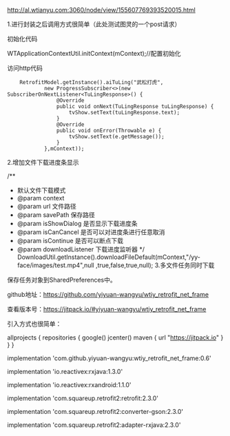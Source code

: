 http://al.wtianyu.com:3060/node/view/155607769393520015.html

1.进行封装之后调用方式很简单（此处测试图灵的一个post请求）

初始化代码

WTApplicationContextUtil.initContext(mContext);//配置初始化

访问http代码

        RetrofitModel.getInstance().aiTuLing("武松打虎",
                new ProgressSubscriber<>(new SubscriberOnNextListener<TuLingResponse>() {
                    @Override
                    public void onNext(TuLingResponse tuLingResponse) {
                        tvShow.setText(tuLingResponse.text);
                    }
                    @Override
                    public void onError(Throwable e) {
                        tvShow.setText(e.getMessage());
                    }
                },mContext));

2.增加文件下载进度条显示

/**
 * 默认文件下载模式
 * @param context
 * @param url 文件路径
 * @param savePath 保存路径
 * @param isShowDialog 是否显示下载进度条
 * @param isCanCancel 是否可以对进度条进行任意取消
 * @param isContinue 是否可以断点下载
 * @param downloadListener 下载进度监听器
 */
DownloadUtil.getInstance().downloadFileDefault(mContext,"/yy-face/images/test.mp4",null
        ,true,false,true,null);
3.多文件任务同时下载

保存任务对象到SharedPreferences中。



github地址：https://github.com/yiyuan-wangyu/wtiy_retrofit_net_frame

查看版本号：https://jitpack.io/#yiyuan-wangyu/wtiy_retrofit_net_frame

引入方式也很简单：

allprojects {
    repositories {
        google()
        jcenter()
        maven { url "https://jitpack.io" }
    }
}

implementation 'com.github.yiyuan-wangyu:wtiy_retrofit_net_frame:0.6'

implementation 'io.reactivex:rxjava:1.3.0'

implementation 'io.reactivex:rxandroid:1.1.0'

implementation 'com.squareup.retrofit2:retrofit:2.3.0'

implementation 'com.squareup.retrofit2:converter-gson:2.3.0'

implementation 'com.squareup.retrofit2:adapter-rxjava:2.3.0'
